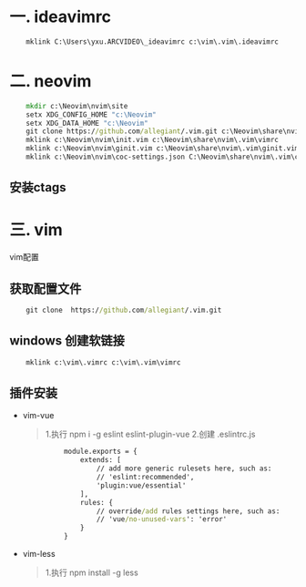 # 一. ideavimrc
```cmd
    mklink C:\Users\yxu.ARCVIDEO\_ideavimrc c:\vim\.vim\.ideavimrc
```
# 二. neovim
```cmd
    mkdir c:\Neovim\nvim\site
    setx XDG_CONFIG_HOME "c:\Neovim"
    setx XDG_DATA_HOME "c:\Neovim"
    git clone https://github.com/allegiant/.vim.git c:\Neovim\share\nvim\.vim
    mklink c:\Neovim\nvim\init.vim c:\Neovim\share\nvim\.vim\vimrc 
    mklink c:\Neovim\nvim\ginit.vim c:\Neovim\share\nvim\.vim\ginit.vim
    mklink c:\Neovim\nvim\coc-settings.json C:\Neovim\share\nvim\.vim\coc-settings.json

```
## 安装ctags
# 三. vim
vim配置
## 获取配置文件
```cmd
	git clone  https://github.com/allegiant/.vim.git
```
## windows 创建软链接
  ```cmd
      mklink c:\vim\.vimrc c:\vim\.vim\vimrc
 ```
## 插件安装
- vim-vue
	> 1.执行 npm i -g eslint eslint-plugin-vue
	> 2.创建 .eslintrc.js
  ```cmd
			module.exports = {
				extends: [
					// add more generic rulesets here, such as:
					// 'eslint:recommended',
					'plugin:vue/essential'
				],
				rules: {
					// override/add rules settings here, such as:
					// 'vue/no-unused-vars': 'error'
				}
			}
  ```
- vim-less
	> 1.执行 npm install -g less
